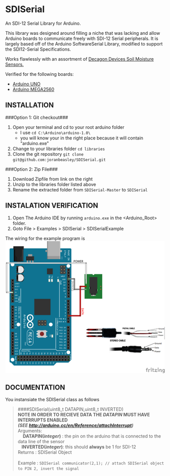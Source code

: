 SDISerial 
=========

An SDI-12 Serial Library for Arduino.

This library was designed around filling a niche that was lacking and allow Arduino boards to communicate freely with SDI-12 Serial peripherals.  It is largely based off of the Arduino SoftwareSerial Library, modified to support the SDI12-Serial Specifications.

Works flawlessly with an assortment of [Decagon Devices Soil Moisture Sensors.](http://www.decagon.com/products/soils/)

Verified for the following boards: 
   - [Arduino UNO](http://arduino.cc/en/Main/arduinoBoardUno)
   - [Arduino MEGA2560](http://arduino.cc/en/Main/ArduinoBoardMega2560)
   
INSTALLATION
------------
###Option 1: Git checkout###
1. Open your terminal and cd to your root arduino folder
	- I use `cd C:\Arduino\arduino-1.0\`
	- you will know your in the right place because it will contain "arduino.exe"
2. Change to your libraries folder `cd libraries`
3. Clone the git repository `git clone git@github.com:joranbeasley/SDISerial.git`
	
###Option 2: Zip File###
1. Download Zipfile from link on the right
2. Unzip to the libraries folder listed above
3. Rename the extracted folder from `SDISerial-Master` to `SDISerial`
	
INSTALATION VERIFICATION
------------------------
1. Open The Arduino IDE by running `arduino.exe` in the <Arduino_Root> folder.
2. Goto File > Examples > SDISerial > SDISerialExample

The wiring for the example program is 
![Wiring Diagram](examples/ATMEGA_SDI_HOOKUP.png)

DOCUMENTATION
-------------

You instansiate the SDISerial class as follows
> ####SDISerial(uint8_t DATAPIN,uint8_t INVERTED)	
> **NOTE IN ORDER TO RECIEVE DATA THE _DATAPIN_ MUST HAVE INTERRUPTS ENABLED <br/>_(SEE http://arduino.cc/en/Reference/attachInterrupt)_**<br/>
    Arguments:<br/>&nbsp;&nbsp;&nbsp;  **DATAPIN(_integer_)** : the pin on the arduino that is connected to the data line of the sensor <br/>
                &nbsp;&nbsp;&nbsp;**INVERTED(_integer_)**: this should **always** be 1 for SDI-12<br/>
    Returns  : SDISerial Object <br/><br/>
    Example  : `SDISerial communicator(2,1); // attach SDISerial object to PIN 2, invert the signal`


